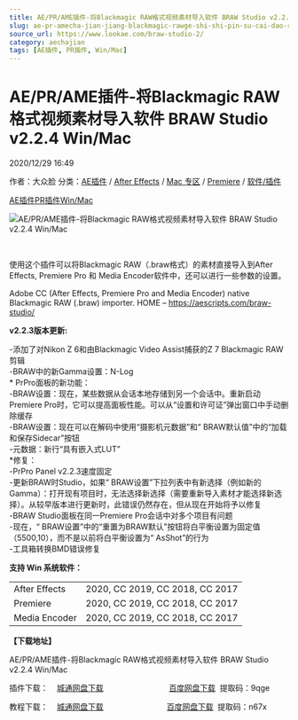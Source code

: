 ```yaml
---
title: AE/PR/AME插件-将Blackmagic RAW格式视频素材导入软件 BRAW Studio v2.2.4 Win/Mac
slug: ae-pr-amecha-jian-jiang-blackmagic-rawge-shi-shi-pin-su-cai-dao-ru-ruan-jian-braw-studio-v2-2-4-win-mac
source_url: https://www.lookae.com/braw-studio-2/
category: aechajian
tags: [AE插件, PR插件, Win/Mac]
---
```

# AE/PR/AME插件-将Blackmagic RAW格式视频素材导入软件 BRAW Studio v2.2.4 Win/Mac

2020/12/29 16:49

作者：大众脸
分类：[AE插件](https://www.lookae.com/after-effects/aechajian/) / [After Effects](https://www.lookae.com/after-effects/) / [Mac 专区](https://www.lookae.com/mac-osx/) / [Premiere](https://www.lookae.com/qitarjcj/premierezy/) / [软件/插件](https://www.lookae.com/qitarjcj/)

[AE插件](https://www.lookae.com/tag/ae%e6%8f%92%e4%bb%b6/)[PR插件](https://www.lookae.com/tag/pr%e6%8f%92%e4%bb%b6/)[Win/Mac](https://www.lookae.com/tag/winmac/)

![AE/PR/AME插件-将Blackmagic RAW格式视频素材导入软件 BRAW Studio v2.2.4 Win/Mac](https://www.lookae.com/wp-content/uploads/2020/12/BRAWStudio-2.jpg "AE/PR/AME插件-将Blackmagic RAW格式视频素材导入软件 BRAW Studio v2.2.4 Win/Mac-LookAE.com")

[﻿﻿﻿](https://cloud.video.taobao.com//play/u/705956171/p/1/e/6/t/1/293345322093.mp4)

使用这个插件可以将Blackmagic RAW（.braw格式）的素材直接导入到After Effects, Premiere Pro 和 Media Encoder软件中，还可以进行一些参数的设置。

Adobe CC (After Effects, Premiere Pro and Media Encoder) native Blackmagic RAW (.braw) importer. HOME – https://aescripts.com/braw-studio/

**v2.2.3版本更新:**

-添加了对Nikon Z 6和由Blackmagic Video Assist捕获的Z 7 Blackmagic RAW剪辑  
-BRAW中的新Gamma设置：N-Log  
\* PrPro面板的新功能：  
-BRAW设置：现在，某些数据从会话本地存储到另一个会话中。重新启动Premiere Pro时，它可以提高面板性能。可以从“设置和许可证”弹出窗口中手动删除缓存  
-BRAW设置：现在可以在解码中使用“摄影机元数据”和“ BRAW默认值”中的“加载和保存Sidecar”按钮  
-元数据：新行“具有嵌入式LUT”  
\*修复：  
-PrPro Panel v2.2.3速度固定  
-更新BRAW时Studio，如果“ BRAW设置”下拉列表中有新选择（例如新的Gamma）：打开现有项目时，无法选择新选择（需要重新导入素材才能选择新选择）。从较早版本进行更新时，此错误仍然存​​在，但从现在开始将予以修复  
-BRAW Studio面板在同一Premiere Pro会话中对多个项目有问题  
-现在，“ BRAW设置”中的“重置为BRAW默认”按钮将白平衡设置为固定值（5500,10），而不是以前将白平衡设置为“ AsShot”的行为  
-工具箱转换BMD错误修复

**支持 Win 系统软件：**

|  |  |
| --- | --- |
| After Effects | 2020, CC 2019, CC 2018, CC 2017 |
| Premiere | 2020, CC 2019, CC 2018, CC 2017 |
| Media Encoder | 2020, CC 2019, CC 2018, CC 2017 |

**【下载地址】**

AE/PR/AME插件-将Blackmagic RAW格式视频素材导入软件 BRAW Studio v2.2.4 Win/Mac

插件下载：    [城通网盘下载](https://089u.com/file/680462-477806727)                              [百度网盘下载](https://pan.baidu.com/s/14lVOI493U3X_K8C-rqFm_g)  提取码：9qge

教程下载：    [城通网盘下载](https://lookae.ctfile.com/fs/680462-362734692)                             [百度网盘下载](https://pan.baidu.com/s/1kqZ5h2YeALqDkNU2-f2fZg)  提取码：n67x

